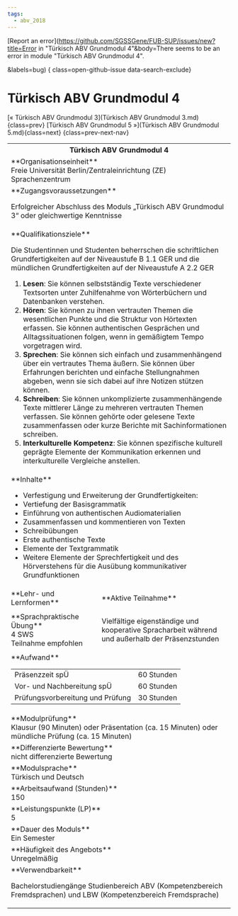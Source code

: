 ```yaml
---
tags:
  - abv_2018
---
```

[Report an error](https://github.com/SGSSGene/FUB-SUP/issues/new?title=Error in "Türkisch ABV Grundmodul 4"&body=There seems to be an error in module "Türkisch ABV Grundmodul 4".

<Describe here a slightly more detailed description of what is wrong>&labels=bug)
{ class=open-github-issue data-search-exclude}

# Türkisch ABV Grundmodul 4

[« Türkisch ABV Grundmodul 3](Türkisch ABV Grundmodul 3.md){class=prev}
[Türkisch ABV Grundmodul 5 »](Türkisch ABV Grundmodul 5.md){class=next}
{class=prev-next-nav}

<table markdown id="moduledesc">
<tr markdown class="moduledesc_head"><th colspan="2">Türkisch ABV Grundmodul 4 </th></tr>
<tr markdown><td colspan="2">**Organisationseinheit**   <br>Freie Universität Berlin/Zentraleinrichtung (ZE) Sprachenzentrum</td></tr>


<tr markdown><td colspan="2">**Zugangsvoraussetzungen** <br>

Erfolgreicher Abschluss des Moduls „Türkisch ABV Grundmodul 3“ oder gleichwertige Kenntnisse


</td></tr>
<tr markdown><td colspan="2">**Qualifikationsziele**    <br>

Die Studentinnen und Studenten beherrschen die schriftlichen
Grundfertigkeiten auf der Niveaustufe B 1.1 GER und die mündlichen
Grundfertigkeiten auf der Niveaustufe A 2.2 GER

1. __Lesen__: Sie können selbstständig Texte verschiedener Textsorten unter
   Zuhilfenahme von Wörterbüchern und Datenbanken verstehen.
2. __Hören__: Sie können zu ihnen vertrauten Themen die wesentlichen Punkte
   und die Struktur von Hörtexten erfassen. Sie können authentischen
   Gesprächen und Alltagssituationen folgen, wenn in gemäßigtem Tempo
   vorgetragen wird.
3. __Sprechen__: Sie können sich einfach und zusammenhängend über ein
   vertrautes Thema äußern. Sie können über Erfahrungen berichten und
   einfache Stellungnahmen abgeben, wenn sie sich dabei auf ihre Notizen
   stützen können.
4. __Schreiben__: Sie können unkomplizierte zusammenhängende Texte mittlerer
   Länge zu mehreren vertrauten Themen verfassen. Sie können gehörte oder
   gelesene Texte zusammenfassen oder kurze Berichte mit Sachinformationen
   schreiben.
5. __Interkulturelle Kompetenz__: Sie können spezifische kulturell geprägte
   Elemente der Kommunikation erkennen und interkulturelle Vergleiche
   anstellen.


</td></tr>
<tr markdown><td colspan="2">**Inhalte**                <br>


- Verfestigung und Erweiterung der Grundfertigkeiten:
- Vertiefung der Basisgrammatik
- Einführung von authentischen Audiomaterialien
- Zusammenfassen und kommentieren von Texten
- Schreibübungen
- Erste authentische Texte
- Elemente der Textgrammatik
- Weitere Elemente der Sprechfertigkeit und des Hörverstehens für die
  Ausübung kommunikativer Grundfunktionen


</td></tr>

<tr markdown><td>**Lehr- und Lernformen**</td><td>**Aktive Teilnahme**</td></tr>
<tr markdown><td> **Sprachpraktische Übung** <br>4 SWS <br> Teilnahme empfohlen</td><td>

Vielfältige eigenständige und kooperative Spracharbeit während und außerhalb der Präsenzstunden
</td></tr>
<tr markdown><td colspan="2">**Aufwand**                <br>
<table class="aufwand_table">
<tr><td>Präsenzzeit spÜ</td><td>60 Stunden</td></tr>
<tr><td>Vor- und Nachbereitung spÜ</td><td>60 Stunden</td></tr>
<tr><td>Prüfungsvorbereitung und Prüfung</td><td>30 Stunden</td></tr>
</table>

</td></tr>
<tr markdown><td colspan="2">**Modulprüfung**             <br>Klausur (90 Minuten) oder Präsentation (ca. 15 Minuten) oder mündliche
Prüfung (ca. 15 Minuten)


</td></tr>
<tr markdown><td colspan="2">**Differenzierte Bewertung** <br>nicht differenzierte Bewertung

</td></tr>
<tr markdown><td colspan="2">**Modulsprache**             <br>Türkisch und Deutsch</td></tr>
<tr markdown><td colspan="2">**Arbeitsaufwand (Stunden)** <br>150</td></tr>
<tr markdown><td colspan="2">**Leistungspunkte (LP)**     <br>5</td></tr>
<tr markdown><td colspan="2">**Dauer des Moduls**         <br>Ein Semester</td></tr>
<tr markdown><td colspan="2">**Häufigkeit des Angebots**  <br>Unregelmäßig</td></tr>
<tr markdown><td colspan="2">**Verwendbarkeit**           <br>

Bachelorstudiengänge Studienbereich ABV (Kompetenzbereich Fremdsprachen) und
LBW (Kompetenzbereich Fremdsprache)


</td></tr>

</table>
